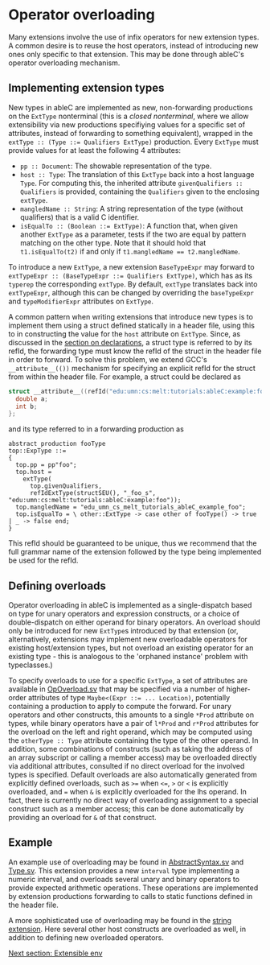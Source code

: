 # Operator overloading
Many extensions involve the use of infix operators for new extension types.  A common desire is to reuse the host operators, instead of introducing new ones only specific to that extension.  This may be done through ableC's operator overloading mechanism.

## Implementing extension types
New types in ableC are implemented as new, non-forwarding productions on the `ExtType` nonterminal (this is a *closed nonterminal*, where we allow extensibility via new productions specifiying values for a specific set of attributes, instead of forwarding to something equivalent), wrapped in the `extType :: (Type ::= Qualifiers ExtType)` production.  Every `ExtType` must provide values for at least the following 4 attributes:
* `pp :: Document`: The showable representation of the type.
* `host :: Type`: The translation of this `ExtType` back into a host language `Type`.  For computing this, the inherited attribute `givenQualifiers :: Qualifiers` is provided, containing the `Qualifiers` given to the enclosing `extType`.
* `mangledName :: String`: A string representation of the type (without qualifiers) that is a valid C identifier.  
* `isEqualTo :: (Boolean ::= ExtType)`: A function that, when given another `ExtType` as a parameter, tests if the two are equal by pattern matching on the other type.  Note that it should hold that `t1.isEqualTo(t2)` if and only if `t1.mangledName == t2.mangledName`.

To introduce a new `ExtType`, a new extension `BaseTypeExpr` may forward to `extTypeExpr :: (BaseTypeExpr ::= Qualifiers ExtType)`, which has as its `typerep` the corresponding `extType`.  By default, `extType` translates back into `extTypeExpr`, although this can be changed by overriding the `baseTypeExpr` and `typeModifierExpr` attributes on `ExtType`.

A common pattern when writing extensions that introduce new types is to implement them using a struct defined statically in a header file, using this to in constructing the value for the `host` attribute on `ExtType`.  Since, as discussed in the [section on declarations](../declarations), a struct type is referred to by its refId, the forwarding type must know the refId of the struct in the header file in order to forward.  To solve this problem, we extend GCC's `__attribute__(())` mechanism for specifying an explicit refId for the struct from within the header file.  For example, a struct could be declared as

```c
struct __attribute__((refId("edu:umn:cs:melt:tutorials:ableC:example:foo")) _foo_s {
  double a;
  int b;
};
```

and its type referred to in a forwarding production as

```
abstract production fooType
top::ExpType ::=
{
  top.pp = pp"foo";
  top.host =
    extType(
      top.givenQualifiers,
      refIdExtType(structSEU(), "_foo_s", "edu:umn:cs:melt:tutorials:ableC:example:foo"));
  top.mangledName = "edu_umn_cs_melt_tutorials_ableC_example_foo";
  top.isEqualTo = \ other::ExtType -> case other of fooType() -> true | _ -> false end;
}
```

This refId should be guaranteed to be unique, thus we recommend that the full grammar name of the extension followed by the type being implemented be used for the refId.  

## Defining overloads
Operator overloading in ableC is implemented as a single-dispatch based on type for unary operators and expression constructs, or a choice of double-dispatch on either operand for binary operators.  An overload should only be introduced for new `ExtType`s introduced by that extension (or, alternatively, extensions may implement new overloadable operators for existing host/extension types, but not overload an existing operator for an existing type - this is analogous to the 'orphaned instance' problem with typeclasses.)

To specify overloads to use for a specific `ExtType`, a set of attributes are available in [OpOverload.sv](../../edu.umn.cs.melt.ableC/abstractsyntax/overloadable/OpOverload.sv) that may be specified via a number of higher-order attributes of type `Maybe<(Expr ::= ... Location)`, potentially containing a production to apply to compute the forward.  For unary operators and other constructs, this amounts to a single `*Prod` attribute on types, while binary operators have a pair of `l*Prod` and `r*Prod` attributes for the overload on the left and right operand, which may be computed using the `otherType :: Type` attribute containing the type of the other operand.  In addition, some combinations of constructs (such as taking the address of an array subscript or calling a member access) may be overloaded directly via additional attributes, consulted if no direct overload for the involved types is specified.  Default overloads are also automatically generated from explicitly defined overloads, such as `>=` when `<=`, `>` or `<` is explicitly overloaded, and `=` when `&` is explicitly overloaded for the lhs operand.  In fact, there is currently no direct way of overloading assignment to a special construct such as a member access; this can be done automatically by providing an overload for `&` of that construct.

## Example
An example use of overloading may be found in [AbstractSyntax.sv](edu.umn.cs.melt.tutorials.ableC.interval/abstractsyntax/AbstractSyntax.sv) and [Type.sv](edu.umn.cs.melt.tutorials.ableC.interval/abstractsyntax/Type.sv).  This extension provides a new `interval` type implementing a numeric interval, and overloads several unary and binary operators to provide expected arithmetic operations.  These operations are implemented by extension productions forwarding to calls to static functions defined in the header file.  

A more sophisticated use of overloading may be found in the [string extension](https://github.com/melt-umn/ableC-string).  Here several other host constructs are overloaded as well, in addition to defining new overloaded operators.  

[Next section: Extensible env](../extended_env/)
